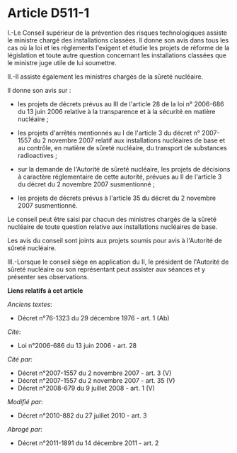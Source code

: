 # Article D511-1

I.-Le Conseil supérieur de la prévention des risques technologiques assiste le ministre chargé des installations classées. Il
donne son avis dans tous les cas où la loi et les règlements l'exigent et étudie les projets de réforme de la législation et
toute autre question concernant les installations classées que le ministre juge utile de lui soumettre. 

II.-Il assiste également les ministres chargés de la sûreté nucléaire. 

Il donne son avis sur :

- les projets de décrets prévus au III de l'article 28 de la loi n° 2006-686 du 13 juin 2006 relative à la transparence et à
la sécurité en matière nucléaire ;

- les projets d'arrêtés mentionnés au I de l'article 3 du décret n° 2007-1557 du 2 novembre 2007 relatif aux installations
nucléaires de base et au contrôle, en matière de sûreté nucléaire, du transport de substances radioactives ;

- sur la demande de l'Autorité de sûreté nucléaire, les projets de décisions à caractère réglementaire de cette autorité,
prévues au II de l'article 3 du décret du 2 novembre 2007 susmentionné ;

- les projets de décrets prévus à l'article 35 du décret du 2 novembre 2007 susmentionné. 

Le conseil peut être saisi par chacun des ministres chargés de la sûreté nucléaire de toute question relative aux
installations nucléaires de base. 

Les avis du conseil sont joints aux projets soumis pour avis à l'Autorité de sûreté nucléaire. 

III.-Lorsque le conseil siège en application du II, le président de l'Autorité de sûreté nucléaire ou son représentant peut
assister aux séances et y présenter ses observations.

**Liens relatifs à cet article**

_Anciens textes_:

  - Décret n°76-1323 du 29 décembre 1976 - art. 1 (Ab)

_Cite_:

  - Loi n°2006-686 du 13 juin 2006 - art. 28

_Cité par_:

  - Décret n°2007-1557 du 2 novembre 2007 - art. 3 (V)
  - Décret n°2007-1557 du 2 novembre 2007 - art. 35 (V)
  - Décret n°2008-679 du 9 juillet 2008 - art. 1 (V)

_Modifié par_:

  - Décret n°2010-882 du 27 juillet 2010 - art. 3

_Abrogé par_:

  - Décret n°2011-1891 du 14 décembre 2011 - art. 2

